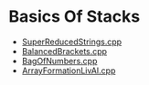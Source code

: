 # Basics Of Stacks

  - [SuperReducedStrings.cpp](https://www.hackerearth.com/practice/data-structures/stacks/basics-of-stacks/practice-problems/algorithm/super-reduced-strings-303701dd/)
  - [BalancedBrackets.cpp](https://www.hackerearth.com/practice/data-structures/stacks/basics-of-stacks/practice-problems/algorithm/balanced-brackets-3-4fc590c6/)
  - [BagOfNumbers.cpp](https://www.hackerearth.com/practice/data-structures/stacks/basics-of-stacks/practice-problems/algorithm/bag-of-numbers/)
  - [ArrayFormationLivAI.cpp](https://www.hackerearth.com/practice/data-structures/stacks/basics-of-stacks/practice-problems/algorithm/circular-list-8e1319c9/)